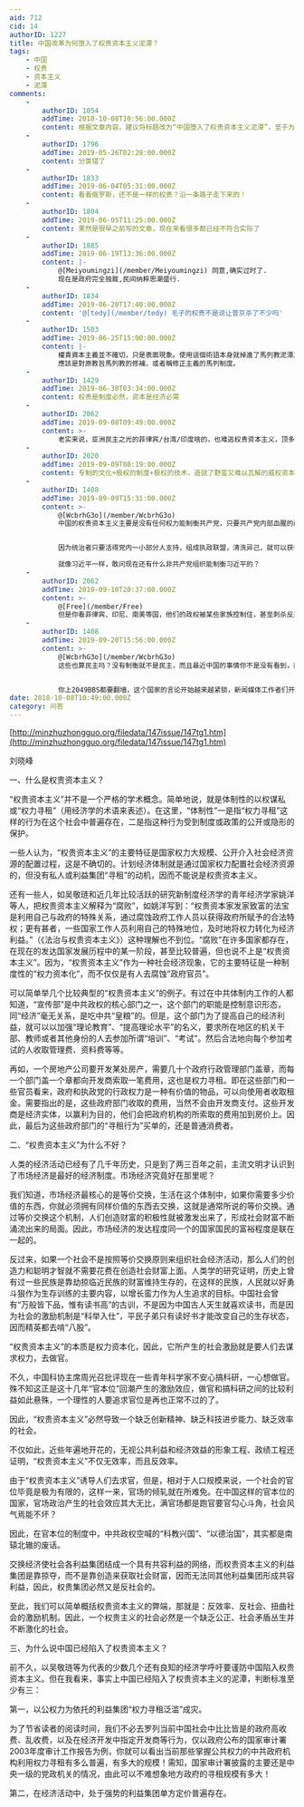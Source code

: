 ```yaml
---
aid: 712
cid: 14
authorID: 1227
title: 中国改革为何堕入了权贵资本主义泥潭？
tags:
    - 中国
    - 权贵
    - 资本主义
    - 泥潭
comments:
    -
        authorID: 1054
        addTime: 2018-10-08T10:56:00.000Z
        content: 根据文章内容，建议将标题改为“中国堕入了权贵资本主义泥潭”，至于为何堕入，并没有说清楚。
    -
        authorID: 1796
        addTime: 2019-05-26T02:28:00.000Z
        content: 分类错了
    -
        authorID: 1833
        addTime: 2019-06-04T05:31:00.000Z
        content: 看看俄罗斯，还不是一样的权贵？沿一条路子走下来的！
    -
        authorID: 1804
        addTime: 2019-06-05T11:25:00.000Z
        content: 果然是很早之前写的文章，现在来看很多都已经不符合实际了
    -
        authorID: 1885
        addTime: 2019-06-19T13:36:00.000Z
        content: |-
            @[Meiyoumingzi](/member/Meiyoumingzi) 同意,确实过时了.  
            现在是政府完全独裁,民间纳粹思潮盛行.
    -
        authorID: 1834
        addTime: 2019-06-20T17:40:00.000Z
        content: '@[tedy](/member/tedy) 毛子的权贵不是说让普京杀了不少吗'
    -
        authorID: 1503
        addTime: 2019-06-25T15:00:00.000Z
        content: |-
            權貴資本主義並不確切，只是表面現象。使用這個術語本身就掉進了馬列教泥潭之中。  
            應該是對原教旨馬列教的修補，或者稱修正主義的馬列制度。
    -
        authorID: 1429
        addTime: 2019-06-30T03:34:00.000Z
        content: 权贵是制度必然，资本是经济必需
    -
        authorID: 2062
        addTime: 2019-09-08T09:49:00.000Z
        content: >-
            老实来说，亚洲民主之光的菲律宾/台湾/印度啥的，也难逃权贵资本主义，顶多是分一下谁五十步谁一百步。权钱不分家，本来就是现实政治运行的常见情况。应该问的是西方发达国家有没有权贵资本主义，或者怎么避免政治和资本的媾和?(当然一种常见的批评是西方不是权力染指金钱，而是资本操作权力，是另外一种权钱结合，除了中国这个也常见于西方左派的批评，也不能说一点道理没有）
    -
        authorID: 2020
        addTime: 2019-09-09T08:19:00.000Z
        content: 专制的文化+极权的制度+极权的技术，造就了野蛮又难以瓦解的威权资本帝国，不过只要美国还在以"民主委员"自居，我们的表现就不能太坏！
    -
        authorID: 1408
        addTime: 2019-09-09T15:31:00.000Z
        content: >-
            @[WcbrhG3o](/member/WcbrhG3o)
            中国的权贵资本主义主要是没有任何权力能制衡共产党，只要共产党内部血腥的政治斗争换来党派内部的“制衡”，这种制衡是不稳定的。


            因为统治者只要活得党内一小部分人支持，组成执政联盟，清洗异己，就可以获得大权。  

            就像习近平一样，敢问现在还有什么非共产党组织能制衡习近平的？
    -
        authorID: 2062
        addTime: 2019-09-10T20:37:00.000Z
        content: >-
            @[Free](/member/Free)
            但是你看菲律宾、印尼、南美等国，他们的政权被某些家族控制住，甚至刺杀反对者也屡见报端，我真看不出这种制衡哪里稳定了？从理论上来说，民主远不是两党制大家投投票就ok了，要实现你心目中比较完美的制衡需要的是高素质的选民，大体一致的价值观，公正并被广泛接受的法制环境，良好的媒体，受到节制的资本等等，缺一不可。从这点来说除了欧美发达国家外，真没几个能达到。而且如我所说，欧美也可能只是手段更隐蔽而已，肯尼迪/林肯的被刺真的就和南美毒枭突突反对派不一样么？很多人是很怀疑的。
    -
        authorID: 1408
        addTime: 2019-09-20T15:56:00.000Z
        content: >-
            @[WcbrhG3o](/member/WcbrhG3o)
            这些也算民主吗？没有制衡就不是民主，而且最近中国的事情你不是没有看到，而是中国大量封锁消息你就以为高压之下就没有问题，可笑


            你上2049BBS都要翻墙，这个国家的言论开始越来越紧锁，新闻媒体工作者们开始受到严厉打压，这你都可以网上搜寻，中国的媒体监督已经没有了，现在迟早会再现当年文化界的“样板戏”
date: 2018-10-08T10:49:00.000Z
category: 问答
---
```


[http://minzhuzhongguo.org/filedata/147issue/147tg1.htm](http://minzhuzhongguo.org/filedata/147issue/147tg1.htm)

刘晓峰

一、什么是权贵资本主义？

“权贵资本主义”并不是一个严格的学术概念。简单地说，就是体制性的以权谋私或“权力寻租”（用经济学的术语来表述）。在这里，“体制性”一是指“权力寻租”这样的行为在这个社会中普遍存在，二是指这种行为受到制度或政策的公开或隐形的保护。

一些人认为，“权贵资本主义”的主要特征是国家权力大规模、公开介入社会经济资源的配置过程，这是不确切的。计划经济体制就是通过国家权力配置社会经济资源的，但没有私人或利益集团“寻租”的动机，因而不能说是权贵资本主义。

还有一些人，如吴敬琏和近几年比较活跃的研究新制度经济学的青年经济学家姚洋等人，把权贵资本主义解释为“腐败”，如姚洋写到：“权贵资本家发家致富的法宝是利用自己与政府的特殊关系，通过腐蚀政府工作人员以获得政府所赋予的合法特权；更有甚者，一些国家工作人员利用自己的特殊地位，及时地将权力转化为经济利益。”（《法治与权贵资本主义》）这种理解也不到位。“腐败”在许多国家都存在，在现在的发达国家发展历程中的某一阶段，甚至比较普遍，但也说不上是“权贵资本主义”。因为，“权贵资本主义”作为一种社会经济现象，它的主要特征是一种制度性的“权力资本化”，而不仅仅是有人去腐蚀“政府官员”。

可以简单举几个比较典型的“权贵资本主义”的例子。有过在中共体制内工作的人都知道，“宣传部”是中共政权的核心部门之一，这个部门的职能是控制意识形态，同“经济”毫无关系，是吃中共“皇粮”的。但是，这个部门为了提高自己的经济利益，就可以以加强“理论教育”、“提高理论水平”的名义，要求所在地区的机关干部、教师或者其他身份的人去参加所谓“培训”、“考试”。然后合法地向每个参加考试的人收取管理费、资料费等等。

再如，一个房地产公司要开发某处房产，需要几十个政府行政管理部门盖章，而每一个部门盖一个章都向开发商索取一笔费用，这也是权力寻租。即在这些部门和一些官员看来，政府和执政党的行政权力是一种有价值的物品，可以向使用者收取租金。需要指出的是，这些政府部门收取的费用，当然不会由开发商支付。这些开发商是经济实体，以赢利为目的，他们会把政府机构的所索取的费用加到房价上。因此，最后为这些政府部门的“寻租行为”买单的，还是普通消费者。

二、“权贵资本主义”为什么不好？

人类的经济活动已经有了几千年历史，只是到了两三百年之前，主流文明才认识到了市场经济是最好的经济制度。市场经济究竟好在那里呢？

我们知道，市场经济最核心的是等价交换，生活在这个体制中，如果你需要多少价值的东西，你就必须拥有同样价值的东西去交换，这就是通常所说的等价交换。通过等价交换这个机制，人们创造财富的积极性就被激发出来了，形成社会财富不断涌流出来的局面。因此，市场经济的发达程度同一个的国家国民的富裕程度是联在一起的。

反过来，如果一个社会不是按照等价交换原则来组织社会经济活动，那么人们的创造力和聪明才智就不需要花费在创造社会财富上面。人类学的研究证明，历史上曾有过一些民族是靠劫掠临近民族的财富维持生存的，在这样的民族，人民就以好勇斗狠作为生存训练的主要内容，以增长蛮力作为人生追求的目标。中国社会曾有“万般皆下品，惟有读书高”的古训，不是因为中国古人天生就喜欢读书，而是因为社会的激励机制是“科举入仕”，平民子弟只有读好书才能改变自己的生存状态，因而精英都去啃“八股”。

“权贵资本主义”的本质是权力资本化，因此，它所产生的社会激励就是要人们去谋求权力，去做官。

不久，中国科协主席周光召批评现在一些青年科学家不安心搞科研，一心想做官。殊不知这正是这十几年“官本位”回潮产生的激励效应，做官和搞科研之间的比较利益如此悬殊，一个理性的人要追求官位是再也正常不过的了。

因此，“权贵资本主义”必然导致一个缺乏创新精神、缺乏科技进步能力、缺乏效率的社会。

不仅如此，近些年遍地开花的，无视公共利益和经济效益的形象工程、政绩工程还证明，“权贵资本主义”不仅无效率，而且反效率。

由于“权贵资本主义”诱导人们去求官，但是，相对于人口规模来说，一个社会的官位毕竟是极为有限的，这样一来，官场的倾轧就在所难免。在中国这样的官本位的国家，官场政治产生的社会效应其大无比，满官场都是跑官要官勾心斗角，社会风气焉能不坏？

因此，在官本位的制度中，中共政权空喊的“科教兴国”、“以德治国”，其实都是南辕北辙的废话。

交换经济使社会各利益集团结成一个具有共容利益的网络，而权贵资本主义的利益集团是靠掠夺，而不是靠创造来获取社会财富，因而无法同其他利益集团形成共容利益，因此，权贵集团必然又是反社会的。

至此，我们可以简单概括权贵资本主义的弊端，那就是：反效率、反社会、扭曲社会的激励机制。因此，一个权贵主义的社会必然是一个缺乏公正、社会矛盾丛生并不断激化的社会。

三、为什么说中国已经陷入了权贵资本主义？

前不久，以吴敬琏等为代表的少数几个还有良知的经济学呼吁要谨防中国陷入权贵资本主义。但在我看来，事实上中国已经陷入了权贵资本主义的泥潭，判断标准至少有三：

第一，以公权力为依托的利益集团“权力寻租泛滥”成灾。

为了节省读者的阅读时间，我们不必去罗列当前中国社会中比比皆是的政府高收费、乱收费，以及在经济开发中指定开发商等行为，仅以政府公布的国家审计署2003年度审计工作报告为例，你就可以看出当前那些掌握公共权力的中共政府机构利用权力寻租有多么普遍，有多大的规模！需知，国家审计署披露的主要还是中央一级的党政机关的情况，由此可以不难想象地方政府的寻租规模有多大！

第二，在经济活动中，处于强势的利益集团单方定价普遍存在。
